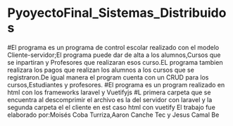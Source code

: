 # PyoyectoFinal_Sistemas_Distribuidos


#El programa es un programa de control escolar realizado con el modelo Cliente-servidor;El programa puede dar de alta a los alumnos,Cursos que se inpartiran y Profesores que realizaran esos curso.EL programa tambien realizara los pagos que realizan los alumnos a los cursos que se registraron.De igual manera el program cuenta con un CRUD para los cursos,Estudiantes y profesores.
#El programa es un program realizado en html con los frameworks laravel y Vuetifyjs
#L primera carpeta que se encuentra al descomprimir el archivo es la del servidor con laravel y la segunda carpeta el el cliente en est caso html con vuetify
El trabajo fue elaborado por:Moisés Coba Turriza,Aaron Canche Tec y Jesus Camal Be
